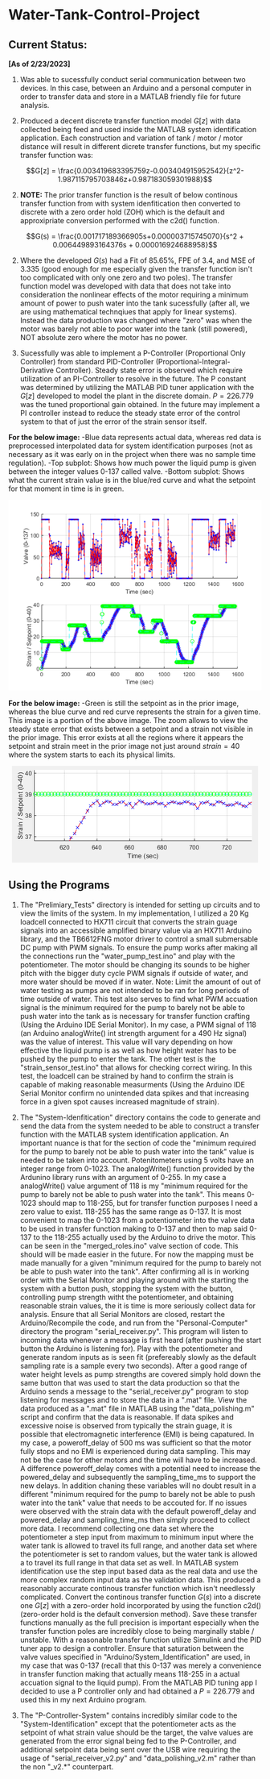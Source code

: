 # Water-Tank-Control-Project

## Current Status:

**[As of 2/23/2023]**

1. Was able to sucessfully conduct serial communication between two devices. In this case, between an Arduino and a personal computer in order to transfer data and store in a MATLAB friendly file for future analysis.

2. Produced a decent discrete transfer function model $G[z]$ with data collected being feed and used inside the MATLAB system identification application. Each construction and variation of tank / motor / motor distance will result in different dicrete transfer functions, but my specific transfer function was:

$$G[z] = \frac{0.003419683395759z-0.003404915952542}{z^2-1.987115795703846z+0.987183059301988}$$

2. **NOTE:** The prior transfer function is the result of below continous transfer function from with system idenfitication then converted to discrete with a zero order hold (ZOH) which is the default and approxipriate conversion performed with the c2d() function.

$$G(s) = \frac{0.001717189366905s+0.000003715745070}{s^2 + 0.006449893164376s + 0.000016924688958}$$

2. Where the developed $G(s)$ had a Fit of 85.65%, FPE of 3.4, and MSE of 3.335 (good enough for me especially given the transfer function isn't too complicated with only one zero and two poles). The transfer function model was developed with data that does not take into consideration the nonlinear effects of the motor requiring a minimum amount of power to push water into the tank sucessfully (after all, we are using mathematical technqiues that apply for linear systems). Instead the data production was changed where "zero" was when the motor was barely not able to poor water into the tank (still powered), NOT absolute zero where the motor has no power.

3. Sucessfully was able to implement a P-Controller (Proportional Only Controller) from standard PID-Controller (Proportional-Integral-Derivative Controller). Steady state error is observed which require utilization of an PI-Controller to resolve in the future. The P constant was determined by utilizing the MATLAB PID tuner application with the $G[z]$ developed to model the plant in the discrete domain. $P = 226.779$ was the tuned proportional gain obtained. In the future may implement a PI controller instead to reduce the steady state error of the control system to that of just the error of the strain sensor itself.

**For the below image:**
-Blue data represents actual data, whereas red data is preprocessed interpolated data for system identification purposes (not as necessary as it was early on in the project when there was no sample time regulation).
-Top subplot: Shows how much power the liquid pump is given between the integer values 0-137 called valve.
-Bottom subplot: Shows what the current strain value is in the blue/red curve and what the setpoint for that moment in time is in green.
 
<p align="center">
    <img src="Captains-Log/Images/sucessful_p_control_system.png">
</p>

**For the below image:**
-Green is still the setpoint as in the prior image, whereas the blue curve and red curve represents the strain for a given time. This image is a portion of the above image. The zoom allows to view the steady state error that exists between a setpoint and a strain not visible in the prior image. This error exists at all the regions where it appears the setpoint and strain meet in the prior image not just around $strain = 40$ where the system starts to each its physical limits.
 
<p align="center">
    <img src="Captains-Log/Images/steady_state_error.png">
</p>

## Using the Programs

1. The "Prelimiary_Tests" directory is intended for setting up circuits and to view the limits of the system. In my implementation, I utilized a 20 Kg loadcell connected to HX711 circuit that converts the strain guage signals into an accessible amplified binary value via an HX711 Arduino library, and the TB6612FNG motor driver to control a small submersable DC pump with PWM signals. To ensure the pump works after making all the connections run the "water_pump_test.ino" and play with the potentiometer. The motor should be changing its sounds to be higher pitch with the bigger duty cycle PWM signals if outside of water, and more water should be moved if in water. Note: Limit the amount of out of water testing as pumps are not intended to be ran for long periods of time outside of water. This test also serves to find what PWM accuation signal is the minimum required for the pump to barely not be able to push water into the tank as is necessary for transfer function crafting (Using the Arduino IDE Serial Monitor). In my case, a PWM signal of 118 (an Arduino analogWrite() int strength argument for a 490 Hz signal) was the value of interest. This value will vary depending on how effective the liquid pump is as well as how height water has to be pushed by the pump to enter the tank. The other test is the "strain_sensor_test.ino" that allows for checking correct wiring. In this test, the loadcell can be strained by hand to confirm the strain is capable of making reasonable measurments (Using the Arduino IDE Serial Monitor confirm no unintended data spikes and that increasing force in a given spot causes increased magnitude of strain).

2. The "System-Idenfitication" directory contains the code to generate and send the data from the system needed to be able to construct a transfer function with the MATLAB system identification application. An important nuance is that for the section of code the "minimum required for the pump to barely not be able to push water into the tank" value is needed to be taken into account. Potenitometers using 5 volts have an integer range from 0-1023. The analogWrite() function provided by the Ardunino library runs with an argument of 0-255. In my case a analogWrite() value argument of 118 is my "minimum required for the pump to barely not be able to push water into the tank". This means 0-1023 should map to 118-255, but for transfer function purposes I need a zero value to exist. 118-255 has the same range as 0-137. It is most convenient to map the 0-1023 from a potentiometer into the valve data to be used in transfer function making to 0-137 and then to map said 0-137 to the 118-255 actually used by the Arduino to drive the motor. This can be seen in the "merged_roles.ino" valve section of code. This should will be made easier in the future. For now the mapping must be made manually for a given "minimum required for the pump to barely not be able to push water into the tank". After confirming all is in working order with the Serial Monitor and playing around with the starting the system with a button push, stopping the system with the button, controlling pump strength witht the potentiometer, and obtaining reasonable strain values, the it is time is more seriously collect data for analysis. Ensure that all Serial Monitors are closed, restart the Arduino/Recompile the code, and run from the "Personal-Computer" directory the program "serial_receiver.py". This program will listen to incoming data whenever a message is first heard (after pushing the start button the Arduino is listening for). Play with the potentiometer and generate random inputs as is seen fit (prefereably slowly as the default sampling rate is a sample every two seconds). After a good range of water height levels as pump strengths are covered simply hold down the same button that was used to start the data production so that the Arduino sends a message to the "serial_receiver.py" program to stop listening for messages and to store the data in a ".mat" file. View the data produced as a ".mat" file in MATLAB using the "data_polishing.m" script and confirm that the data is reasonable. If data spikes and excessive noise is observed from typically the strain guage, it is possible that electromagnetic interference (EMI) is being capatured. In my case, a poweroff_delay of 500 ms was sufficient so that the motor fully stops and no EMI is experienced during data sampling. This may not be the case for other motors and the time will have to be increased. A difference poweroff_delay comes with a potential need to increase the powered_delay and subsequently the sampling_time_ms to support the new delays. In addition chaning these variables will no doubt result in a different "minimum required for the pump to barely not be able to push water into the tank" value that needs to be accouted for. If no issues were observed with the strain data with the default poweroff_delay and powered_delay and sampling_time_ms then simply proceed to collect more data. I recommend collecting one data set where the potentiometer a step input from maximum to minimum input where the water tank is allowed to travel its full range, and another data set where the potentiometer is set to random values, but the water tank is allowed a to travel its full range in that data set as well. In MATLAB system identification use the step input based data as the real data and use the more complex random input data as the validation data. This produced a reasonably accurate continous transfer function which isn't needlessly complicated. Convert the continous transfer function $G(s)$ into a discrete one $G[z]$ with a zero-order hold incorporated by using the function c2d() (zero-order hold is the default conversion method). Save these transfer functions manually as the full precision is important especially when the transfer function poles are incredibly close to being marginally stable / unstable. With a reasonable transfer function utilize Simulink and the PID tuner app to design a controller. Ensure that saturation between the valve values specified in "Arduino/System_Identification" are used, in my case that was 0-137 (recall that this 0-137 was merely a convenience in transfer function making that actually means 118-255 in a actual accuation signal to the liquid pump). From the MATLAB PID tuning app I decided to use a P controller only and had obtained a $P = 226.779$ and used this in my next Arduino program.

3. The "P-Controller-System" contains incredibly similar code to the "System-Identification" except that the potentiometer acts as the setpoint of what strain value should be the target, the valve values are generated from the error signal being fed to the P-Controller, and additional setpoint data being sent over the USB wire requiring the usage of "serial_receiver_v2.py" and "data_polishing_v2.m" rather than the non "_v2.*" counterpart.
